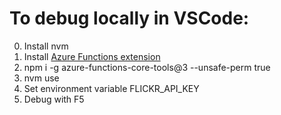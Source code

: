 # To debug locally in VSCode: 

0. Install nvm
1. Install [Azure Functions extension](https://marketplace.visualstudio.com/items?itemName=ms-azuretools.vscode-azurefunctions)
2. npm i -g azure-functions-core-tools@3 --unsafe-perm true
3. nvm use
4. Set environment variable FLICKR_API_KEY
5. Debug with F5
